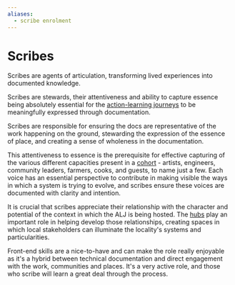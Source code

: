 ```yaml
---
aliases:
  - scribe enrolment
---
```

# Scribes

Scribes are agents of articulation, transforming lived experiences into documented knowledge.

Scribes are stewards, their attentiveness and ability to capture essence being absolutely essential for the [action-learning journeys](https://www.perplexity.ai/patterns/action-learning%20journeys.md) to be meaningfully expressed through documentation.

Scribes are responsible for ensuring the docs are representative of the work happening on the ground, stewarding the expression of the essence of place, and creating a sense of wholeness in the documentation.

This attentiveness to essence is the prerequisite for effective capturing of the various different capacities present in a [cohort](https://www.perplexity.ai/search/cohort) - artists, engineers, community leaders, farmers, cooks, and guests, to name just a few. Each voice has an essential perspective to contribute in making visible the ways in which a system is trying to evolve, and scribes ensure these voices are documented with clarity and intention.

It is crucial that scribes appreciate their relationship with the character and potential of the context in which the ALJ is being hosted. The [hubs](https://www.perplexity.ai/collaborators/communities%20of%20place/hubs.md) play an important role in helping develop those relationships, creating spaces in which local stakeholders can illuminate the locality's systems and particularities.

Front-end skills are a nice-to-have and can make the role really enjoyable as it's a hybrid between technical documentation and direct engagement with the work, communities and places. It's a very active role, and those who scribe will learn a great deal through the process.
